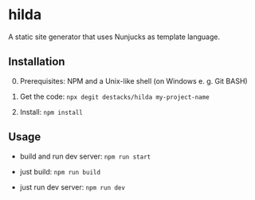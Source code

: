 # hilda

A static site generator that uses Nunjucks as template language.

## Installation

0. Prerequisites: NPM and a Unix-like shell (on Windows e. g. Git BASH) 

1. Get the code: `npx degit destacks/hilda my-project-name`

2. Install: `npm install`

## Usage

- build and run dev server: `npm run start`

- just build: `npm run build`

- just run dev server: `npm run dev`
